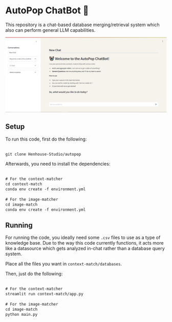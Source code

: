 # **AutoPop ChatBot 🤖**

This repository is a chat-based database merging/retrieval system which also can perform general LLM capabilities.

![Image of the interface.](context-match/assets/images/screenshot.PNG)


## **Setup**

To run this code, first do the following:

```

git clone Henhouse-Studio/autopop

```

Afterwards, you need to install the dependencies:

```

# For the context-matcher
cd context-match
conda env create -f environment.yml

# For the image-matcher
cd image-match
conda env create -f environment.yml

```

## **Running**

For running the code, you ideally need some `.csv` files to use as a type of knowledge base. Due to the way this code currently functions, it acts more like a datasource which gets analyzed in-chat rather than a database query system. 

Place all the files you want in `context-match/databases`.

Then, just do the following:

```

# For the context-matcher
streamlit run context-match/app.py

# For the image-matcher
cd image-match
python main.py

```